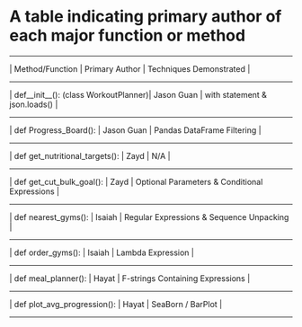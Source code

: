 # 












# A table indicating primary author of each major function or method

- - - - - - - - - - - - - - - - - - - - - - - - - - - - - - - - - - - - - - - - - - - - - - - - - - - - -
|          Method/Function             | Primary Author |           Techniques Demonstrated             |
- - - - - - - - - - - - - - - - - - - - - - - - - - - - - - - - - - - - - - - - - - - - - - - - - - - - - 
| def__init__(): (class WorkoutPlanner)|  Jason Guan    |        with statement & json.loads()          |
- - - - - - - - - - - - - - - - - - - - - - - - - - - - - - - - - - - - - - - - - - - - - - - - - - - - - 
|     def Progress_Board():            |  Jason Guan    |         Pandas DataFrame Filtering            |
- - - - - - - - - - - - - - - - - - - - - - - - - - - - - - - - - - - - - - - - - - - - - - - - - - - - - 
|  def get_nutritional_targets():      |     Zayd       |                     N/A                       |
- - - - - - - - - - - - - - - - - - - - - - - - - - - - - - - - - - - - - - - - - - - - - - - - - - - - - 
|  def get_cut_bulk_goal():            |     Zayd       | Optional Parameters & Conditional Expressions |
- - - - - - - - - - - - - - - - - - - - - - - - - - - - - - - - - - - - - - - - - - - - - - - - - - - - - 
|  def nearest_gyms():                 |    Isaiah      | Regular Expressions & Sequence Unpacking      |
- - - - - - - - - - - - - - - - - - - - - - - - - - - - - - - - - - - - - - - - - - - - - - - - - - - - - 
|  def order_gyms():                   |   Isaiah       |          Lambda Expression                    |
- - - - - - - - - - - - - - - - - - - - - - - - - - - - - - - - - - - - - - - - - - - - - - - - - - - - -
|  def meal_planner():                 |   Hayat        |  F-strings Containing Expressions             |
- - - - - - - - - - - - - - - - - - - - - - - - - - - - - - - - - - - - - - - - - - - - - - - - - - - - - 
|  def plot_avg_progression():         |    Hayat       |             SeaBorn / BarPlot                 |
- - - - - - - - - - - - - - - - - - - - - - - - - - - - - - - - - - - - - - - - - - - - - - - - - - - - - 





